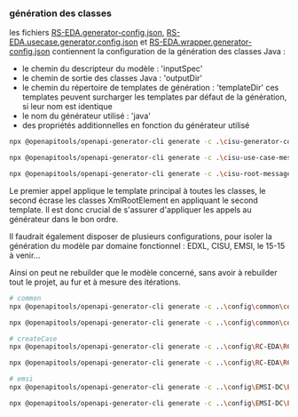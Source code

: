### génération des classes
les fichiers [RS-EDA.generator-config.json](config/RS-EDA/RS-EDA.generator-config.json), [RS-EDA.usecase.generator.config.json](config/RS-EDA/RS-EDA.usecase.generator-config.json) et [RS-EDA.wrapper.generator-config.json](config/RS-EDA/RS-EDA.wrapper.generator-config.json) contiennent la configuration de la génération des classes Java :
- le chemin du descripteur du modèle : 'inputSpec'
- le chemin de sortie des classes Java : 'outputDir'
- le chemin du répertoire de templates de génération : 'templateDir'
    ces templates peuvent surcharger les templates par défaut de la génération, si leur nom est identique
- le nom du générateur utilisé : 'java'
- des propriétés additionnelles en fonction du générateur utilisé


```bash
npx @openapitools/openapi-generator-cli generate -c .\cisu-generator-config.json --skip-validate-spec

npx @openapitools/openapi-generator-cli generate -c .\cisu-use-case-messages-config.json --skip-validate-spec

npx @openapitools/openapi-generator-cli generate -c .\cisu-root-messages-config.json --skip-validate-spec
```

Le premier appel applique le template principal à toutes les classes, le second écrase les classes XmlRootElement en appliquant le second template. Il est donc crucial de s'assurer d'appliquer les appels au générateur dans le bon ordre.


Il faudrait également disposer de plusieurs configurations, pour isoler la génération du modèle par domaine fonctionnel : EDXL, CISU, EMSI, le 15-15 à venir...

Ainsi on peut ne rebuilder que le modèle concerné, sans avoir à rebuilder tout le projet, au fur et à mesure des itérations.



```bash
# common
npx @openapitools/openapi-generator-cli generate -c ..\config\common\common.generator-config.json --skip-validate-spec

npx @openapitools/openapi-generator-cli generate -c ..\config\common\common.distributionElement.generator-config.json --skip-validate-spec

# createCase
npx @openapitools/openapi-generator-cli generate -c ..\config\RC-EDA\RC-EDA.generator-config.json --skip-validate-spec

npx @openapitools/openapi-generator-cli generate -c ..\config\RC-EDA\RC-EDA.wrapper.generator-config.json --skip-validate-spec

# emsi
npx @openapitools/openapi-generator-cli generate -c ..\config\EMSI-DC\EMSI-DC.generator-config.json --skip-validate-spec

npx @openapitools/openapi-generator-cli generate -c ..\config\EMSI-DC\EMSI-DC.wrapper.generator-config.json --skip-validate-spec
```